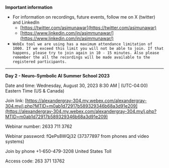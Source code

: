 **Important information**

- For information on recordings, future events, follow me on X (twitter) and LinkedIn
   - [https://twitter.com/asimunawar](https://twitter.com/asimunawar)
   - [https://www.linkedin.com/in/asimmunawar/](https://www.linkedin.com/in/asimmunawar/)
- `WebEx tool we are using has a maximum attendance limitation of 1000. If we exceed this limit you will not be able to join. If that happens, please try to join again in 10 - 15 minutes. Also please remember the all the recordings will be made available to the registered participants.`

---

**Day 2 - Neuro-Symbolic AI Summer School 2023**

Date and time:
Wednesday, August 30, 2023 8:30 AM | (UTC-04:00) Eastern Time (US & Canada)

Join link:
[https://alexandergray-304.my.webex.com/alexandergray-304.my/j.php?MTID=m0ab1d72917b589329346b68a3d91e209](https://alexandergray-304.my.webex.com/alexandergray-304.my/j.php?MTID=m0ab1d72917b589329346b68a3d91e209)

Webinar number:
2633 711 3762

Webinar password: 
fQePs8WQj32 (37377897 from phones and video systems)

Join by phone
+1-650-479-3208 United States Toll

Access code: 263 371 13762
